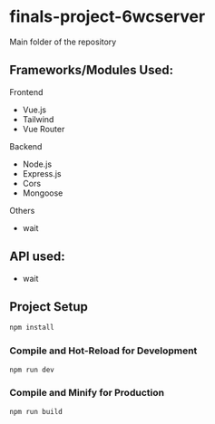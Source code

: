 # finals-project-6wcserver

Main folder of the repository

## Frameworks/Modules Used:

Frontend
  - Vue.js
  - Tailwind
  - Vue Router

Backend
  - Node.js
  - Express.js
  - Cors
  - Mongoose

Others
  -  wait

## API used:
  - wait

## Project Setup

```sh
npm install
```

### Compile and Hot-Reload for Development

```sh
npm run dev
```

### Compile and Minify for Production

```sh
npm run build
```

